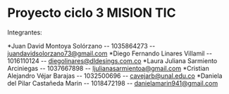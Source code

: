 # Proyecto ciclo 3 MISION TIC

Integrantes:

*Juan David Montoya Solórzano -- 1035864273 -- juandavidsolorzano73@gmail.com
*Diego Fernando Linares Villamil -- 1016110124 -- diegolinares@dldesings.com.co
*Laura Juliana Sarmiento Arciniegas -- 1037667898 -- ljulianasarmientoa@gmail.com
*Cristian Alejandro Véjar Barajas -- 1032500696 -- cavejarb@unal.edu.co
*Daniela del Pilar Castañeda Marin -- 1018472198 -- danielamarin941@gmail.com

